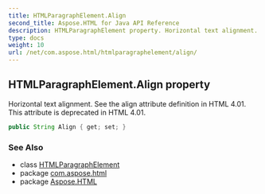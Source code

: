 ```yaml
---
title: HTMLParagraphElement.Align
second_title: Aspose.HTML for Java API Reference
description: HTMLParagraphElement property. Horizontal text alignment. See the align attribute definition in HTML 4.01. This attribute is deprecated in HTML 4.01
type: docs
weight: 10
url: /net/com.aspose.html/htmlparagraphelement/align/
---
```

## HTMLParagraphElement.Align property

Horizontal text alignment. See the align attribute definition in HTML 4.01. This attribute is deprecated in HTML 4.01.

```java
public String Align { get; set; }
```

### See Also

* class [HTMLParagraphElement](../)
* package [com.aspose.html](../../htmlparagraphelement/)
* package [Aspose.HTML](../../../)
